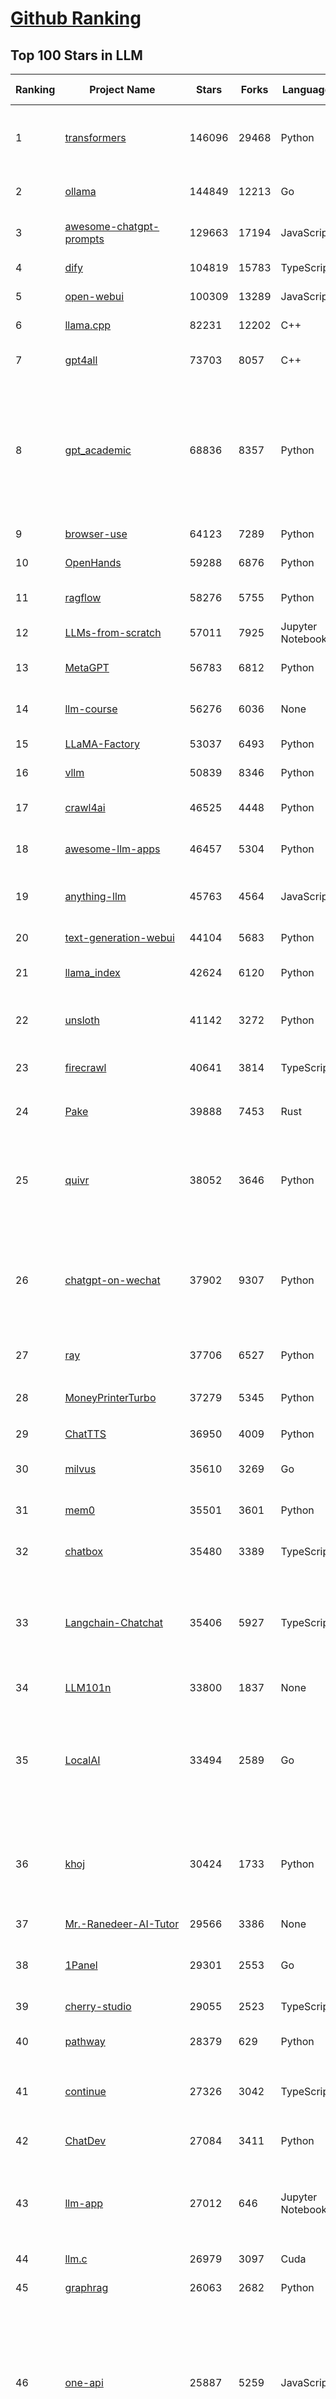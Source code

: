 [Github Ranking](../README.md)
==========

## Top 100 Stars in LLM

| Ranking | Project Name | Stars | Forks | Language | Open Issues | Description | Last Commit |
| ------- | ------------ | ----- | ----- | -------- | ----------- | ----------- | ----------- |
| 1 | [transformers](https://github.com/huggingface/transformers) | 146096 | 29468 | Python | 1059 | 🤗 Transformers: the model-definition framework for state-of-the-art machine learning models in text, vision, audio, and multimodal models, for both inference and training.  | 2025-06-26T21:40:45Z |
| 2 | [ollama](https://github.com/ollama/ollama) | 144849 | 12213 | Go | 1602 | Get up and running with Llama 3.3, DeepSeek-R1, Phi-4, Gemma 3, Mistral Small 3.1 and other large language models. | 2025-06-26T22:50:39Z |
| 3 | [awesome-chatgpt-prompts](https://github.com/f/awesome-chatgpt-prompts) | 129663 | 17194 | JavaScript | 0 | This repo includes ChatGPT prompt curation to use ChatGPT and other LLM tools better. | 2025-06-18T17:50:37Z |
| 4 | [dify](https://github.com/langgenius/dify) | 104819 | 15783 | TypeScript | 679 | Production-ready platform for agentic workflow development. | 2025-06-27T03:53:19Z |
| 5 | [open-webui](https://github.com/open-webui/open-webui) | 100309 | 13289 | JavaScript | 171 | User-friendly AI Interface (Supports Ollama, OpenAI API, ...) | 2025-06-26T07:05:18Z |
| 6 | [llama.cpp](https://github.com/ggml-org/llama.cpp) | 82231 | 12202 | C++ | 295 | LLM inference in C/C++ | 2025-06-26T22:01:08Z |
| 7 | [gpt4all](https://github.com/nomic-ai/gpt4all) | 73703 | 8057 | C++ | 689 | GPT4All: Run Local LLMs on Any Device. Open-source and available for commercial use. | 2025-05-27T20:05:19Z |
| 8 | [gpt_academic](https://github.com/binary-husky/gpt_academic) | 68836 | 8357 | Python | 259 | 为GPT/GLM等LLM大语言模型提供实用化交互接口，特别优化论文阅读/润色/写作体验，模块化设计，支持自定义快捷按钮&函数插件，支持Python和C++等项目剖析&自译解功能，PDF/LaTex论文翻译&总结功能，支持并行问询多种LLM模型，支持chatglm3等本地模型。接入通义千问, deepseekcoder, 讯飞星火, 文心一言, llama2, rwkv, claude2, moss等。 | 2025-06-24T17:35:03Z |
| 9 | [browser-use](https://github.com/browser-use/browser-use) | 64123 | 7289 | Python | 451 | 🌐 Make websites accessible for AI agents. Automate tasks online with ease. | 2025-06-27T03:06:49Z |
| 10 | [OpenHands](https://github.com/All-Hands-AI/OpenHands) | 59288 | 6876 | Python | 295 | 🙌 OpenHands: Code Less, Make More | 2025-06-27T03:48:12Z |
| 11 | [ragflow](https://github.com/infiniflow/ragflow) | 58276 | 5755 | Python | 2301 | RAGFlow is an open-source RAG (Retrieval-Augmented Generation) engine based on deep document understanding. | 2025-06-27T02:23:34Z |
| 12 | [LLMs-from-scratch](https://github.com/rasbt/LLMs-from-scratch) | 57011 | 7925 | Jupyter Notebook | 3 | Implement a ChatGPT-like LLM in PyTorch from scratch, step by step | 2025-06-25T17:50:34Z |
| 13 | [MetaGPT](https://github.com/FoundationAgents/MetaGPT) | 56783 | 6812 | Python | 26 | 🌟 The Multi-Agent Framework: First AI Software Company, Towards Natural Language Programming | 2025-06-13T14:15:25Z |
| 14 | [llm-course](https://github.com/mlabonne/llm-course) | 56276 | 6036 | None | 53 | Course to get into Large Language Models (LLMs) with roadmaps and Colab notebooks. | 2025-06-04T16:09:23Z |
| 15 | [LLaMA-Factory](https://github.com/hiyouga/LLaMA-Factory) | 53037 | 6493 | Python | 499 | Unified Efficient Fine-Tuning of 100+ LLMs & VLMs (ACL 2024) | 2025-06-26T05:55:43Z |
| 16 | [vllm](https://github.com/vllm-project/vllm) | 50839 | 8346 | Python | 1888 | A high-throughput and memory-efficient inference and serving engine for LLMs | 2025-06-27T03:50:13Z |
| 17 | [crawl4ai](https://github.com/unclecode/crawl4ai) | 46525 | 4448 | Python | 162 | 🚀🤖 Crawl4AI: Open-source LLM Friendly Web Crawler & Scraper. Don't be shy, join here: https://discord.gg/jP8KfhDhyN | 2025-06-25T14:26:19Z |
| 18 | [awesome-llm-apps](https://github.com/Shubhamsaboo/awesome-llm-apps) | 46457 | 5304 | Python | 4 | Collection of awesome LLM apps with AI Agents and RAG using OpenAI, Anthropic, Gemini and opensource models. | 2025-06-24T15:35:26Z |
| 19 | [anything-llm](https://github.com/Mintplex-Labs/anything-llm) | 45763 | 4564 | JavaScript | 271 | The all-in-one Desktop & Docker AI application with built-in RAG, AI agents, No-code agent builder, MCP compatibility,  and more. | 2025-06-24T23:19:52Z |
| 20 | [text-generation-webui](https://github.com/oobabooga/text-generation-webui) | 44104 | 5683 | Python | 2547 | LLM UI with advanced features, easy setup, and multiple backend support. | 2025-06-25T18:05:27Z |
| 21 | [llama_index](https://github.com/run-llama/llama_index) | 42624 | 6120 | Python | 221 | LlamaIndex is the leading framework for building LLM-powered agents over your data. | 2025-06-26T22:28:01Z |
| 22 | [unsloth](https://github.com/unslothai/unsloth) | 41142 | 3272 | Python | 806 | Fine-tuning & Reinforcement Learning for LLMs. 🦥 Train Qwen3, Llama 4, DeepSeek-R1, Gemma 3, TTS 2x faster with 70% less VRAM. | 2025-06-26T19:03:37Z |
| 23 | [firecrawl](https://github.com/mendableai/firecrawl) | 40641 | 3814 | TypeScript | 137 | 🔥 Turn entire websites into LLM-ready markdown or structured data. Scrape, crawl and extract with a single API. | 2025-06-26T21:00:10Z |
| 24 | [Pake](https://github.com/tw93/Pake) | 39888 | 7453 | Rust | 66 | 🤱🏻 Turn any webpage into a desktop app with Rust.  🤱🏻 利用 Rust 轻松构建轻量级多端桌面应用 | 2025-03-25T12:35:16Z |
| 25 | [quivr](https://github.com/QuivrHQ/quivr) | 38052 | 3646 | Python | 1 | Opiniated RAG for integrating GenAI in your apps 🧠   Focus on your product rather than the RAG. Easy integration in existing products with customisation!  Any LLM: GPT4, Groq, Llama. Any Vectorstore: PGVector, Faiss. Any Files. Anyway you want.  | 2025-06-26T13:38:09Z |
| 26 | [chatgpt-on-wechat](https://github.com/zhayujie/chatgpt-on-wechat) | 37902 | 9307 | Python | 295 | 基于大模型搭建的聊天机器人，同时支持 微信公众号、企业微信应用、飞书、钉钉 等接入，可选择ChatGPT/Claude/DeepSeek/文心一言/讯飞星火/通义千问/ Gemini/GLM-4/Kimi/LinkAI，能处理文本、语音和图片，访问操作系统和互联网，支持基于自有知识库进行定制企业智能客服。 | 2025-06-24T12:45:28Z |
| 27 | [ray](https://github.com/ray-project/ray) | 37706 | 6527 | Python | 3831 | Ray is an AI compute engine. Ray consists of a core distributed runtime and a set of AI Libraries for accelerating ML workloads. | 2025-06-27T03:07:58Z |
| 28 | [MoneyPrinterTurbo](https://github.com/harry0703/MoneyPrinterTurbo) | 37279 | 5345 | Python | 166 | 利用AI大模型，一键生成高清短视频 Generate short videos with one click using AI LLM. | 2025-06-11T06:34:54Z |
| 29 | [ChatTTS](https://github.com/2noise/ChatTTS) | 36950 | 4009 | Python | 58 | A generative speech model for daily dialogue. | 2025-05-23T13:00:56Z |
| 30 | [milvus](https://github.com/milvus-io/milvus) | 35610 | 3269 | Go | 659 | Milvus is a high-performance, cloud-native vector database built for scalable vector ANN search | 2025-06-27T02:48:43Z |
| 31 | [mem0](https://github.com/mem0ai/mem0) | 35501 | 3601 | Python | 358 | Memory for AI Agents; Announcing OpenMemory MCP - local and secure memory management. | 2025-06-26T17:36:21Z |
| 32 | [chatbox](https://github.com/chatboxai/chatbox) | 35480 | 3389 | TypeScript | 728 | User-friendly Desktop Client App for AI Models/LLMs (GPT, Claude, Gemini, Ollama...) | 2025-06-26T03:25:41Z |
| 33 | [Langchain-Chatchat](https://github.com/chatchat-space/Langchain-Chatchat) | 35406 | 5927 | TypeScript | 161 | Langchain-Chatchat（原Langchain-ChatGLM）基于 Langchain 与 ChatGLM, Qwen 与 Llama 等语言模型的 RAG 与 Agent 应用 \| Langchain-Chatchat (formerly langchain-ChatGLM), local knowledge based LLM (like ChatGLM, Qwen and Llama) RAG and Agent app with langchain  | 2025-03-25T15:45:51Z |
| 34 | [LLM101n](https://github.com/karpathy/LLM101n) | 33800 | 1837 | None | 0 | LLM101n: Let's build a Storyteller | 2024-08-01T01:20:33Z |
| 35 | [LocalAI](https://github.com/mudler/LocalAI) | 33494 | 2589 | Go | 460 | :robot: The free, Open Source alternative to OpenAI, Claude and others. Self-hosted and local-first. Drop-in replacement for OpenAI,  running on consumer-grade hardware. No GPU required. Runs gguf, transformers, diffusers and many more models architectures. Features: Generate Text, Audio, Video, Images, Voice Cloning, Distributed, P2P inference | 2025-06-26T20:14:10Z |
| 36 | [khoj](https://github.com/khoj-ai/khoj) | 30424 | 1733 | Python | 76 | Your AI second brain. Self-hostable. Get answers from the web or your docs. Build custom agents, schedule automations, do deep research. Turn any online or local LLM into your personal, autonomous AI (gpt, claude, gemini, llama, qwen, mistral). Get started - free. | 2025-06-24T09:51:18Z |
| 37 | [Mr.-Ranedeer-AI-Tutor](https://github.com/JushBJJ/Mr.-Ranedeer-AI-Tutor) | 29566 | 3386 | None | 13 | A GPT-4 AI Tutor Prompt for customizable personalized learning experiences. | 2025-06-14T06:58:48Z |
| 38 | [1Panel](https://github.com/1Panel-dev/1Panel) | 29301 | 2553 | Go | 618 | 🔥 1Panel provides an intuitive web interface and MCP Server to manage websites, files, containers, databases, and LLMs on a Linux server. | 2025-06-27T03:45:18Z |
| 39 | [cherry-studio](https://github.com/CherryHQ/cherry-studio) | 29055 | 2523 | TypeScript | 735 | 🍒 Cherry Studio is a desktop client that supports for multiple LLM providers. | 2025-06-26T18:00:41Z |
| 40 | [pathway](https://github.com/pathwaycom/pathway) | 28379 | 629 | Python | 43 | Python ETL framework for stream processing, real-time analytics, LLM pipelines, and RAG. | 2025-06-27T03:42:25Z |
| 41 | [continue](https://github.com/continuedev/continue) | 27326 | 3042 | TypeScript | 910 | ⏩ Create, share, and use custom AI code assistants with our open-source IDE extensions and hub of models, rules, prompts, docs, and other building blocks | 2025-06-27T01:39:17Z |
| 42 | [ChatDev](https://github.com/OpenBMB/ChatDev) | 27084 | 3411 | Python | 22 | Create Customized Software using Natural Language Idea (through LLM-powered Multi-Agent Collaboration) | 2025-06-05T23:58:06Z |
| 43 | [llm-app](https://github.com/pathwaycom/llm-app) | 27012 | 646 | Jupyter Notebook | 5 | Ready-to-run cloud templates for RAG, AI pipelines, and enterprise search with live data. 🐳Docker-friendly.⚡Always in sync with Sharepoint, Google Drive, S3, Kafka, PostgreSQL, real-time data APIs, and more. | 2025-05-16T07:58:43Z |
| 44 | [llm.c](https://github.com/karpathy/llm.c) | 26979 | 3097 | Cuda | 86 | LLM training in simple, raw C/CUDA | 2025-06-26T17:03:40Z |
| 45 | [graphrag](https://github.com/microsoft/graphrag) | 26063 | 2682 | Python | 135 | A modular graph-based Retrieval-Augmented Generation (RAG) system | 2025-06-23T22:38:11Z |
| 46 | [one-api](https://github.com/songquanpeng/one-api) | 25887 | 5259 | JavaScript | 864 | LLM API 管理 & 分发系统，支持 OpenAI、Azure、Anthropic Claude、Google Gemini、DeepSeek、字节豆包、ChatGLM、文心一言、讯飞星火、通义千问、360 智脑、腾讯混元等主流模型，统一 API 适配，可用于 key 管理与二次分发。单可执行文件，提供 Docker 镜像，一键部署，开箱即用。LLM API management & key redistribution system, unifying multiple providers under a single API. Single binary, Docker-ready, with an English UI. | 2025-02-21T11:30:22Z |
| 47 | [composio](https://github.com/ComposioHQ/composio) | 25552 | 4424 | TypeScript | 45 | Composio equips your AI agents & LLMs with 100+ high-quality integrations via function calling | 2025-06-26T17:01:37Z |
| 48 | [semantic-kernel](https://github.com/microsoft/semantic-kernel) | 25196 | 3994 | C# | 435 | Integrate cutting-edge LLM technology quickly and easily into your apps | 2025-06-26T19:08:20Z |
| 49 | [void](https://github.com/voideditor/void) | 25136 | 1674 | TypeScript | 206 | None | 2025-06-23T08:05:25Z |
| 50 | [FastGPT](https://github.com/labring/FastGPT) | 24896 | 6408 | TypeScript | 551 | FastGPT is a knowledge-based platform built on the LLMs, offers a comprehensive suite of out-of-the-box capabilities such as data processing, RAG retrieval, and visual AI workflow orchestration, letting you easily develop and deploy complex question-answering systems without the need for extensive setup or configuration. | 2025-06-27T03:52:35Z |
| 51 | [storm](https://github.com/stanford-oval/storm) | 24646 | 2209 | Python | 48 | An LLM-powered knowledge curation system that researches a topic and generates a full-length report with citations. | 2025-06-27T00:18:40Z |
| 52 | [litellm](https://github.com/BerriAI/litellm) | 24605 | 3321 | Python | 858 | Python SDK, Proxy Server (LLM Gateway) to call 100+ LLM APIs in OpenAI format - [Bedrock, Azure, OpenAI, VertexAI, Cohere, Anthropic, Sagemaker, HuggingFace, Replicate, Groq] | 2025-06-27T03:28:09Z |
| 53 | [JARVIS](https://github.com/microsoft/JARVIS) | 24200 | 2032 | Python | 79 | JARVIS, a system to connect LLMs with ML community. Paper: https://arxiv.org/pdf/2303.17580.pdf | 2024-09-26T06:43:22Z |
| 54 | [Awesome-LLM](https://github.com/Hannibal046/Awesome-LLM) | 23968 | 2021 | None | 8 | Awesome-LLM: a curated list of Large Language Model | 2025-05-09T10:06:31Z |
| 55 | [gin-vue-admin](https://github.com/flipped-aurora/gin-vue-admin) | 23099 | 6743 | Go | 21 | 🚀Vite+Vue3+Gin拥有AI辅助的基础开发平台，支持TS和JS混用。它集成了JWT鉴权、权限管理、动态路由、显隐可控组件、分页封装、多点登录拦截、资源权限、上传下载、代码生成器、表单生成器和可配置的导入导出等开发必备功能。 | 2025-06-22T21:46:36Z |
| 56 | [llamafile](https://github.com/Mozilla-Ocho/llamafile) | 22665 | 1191 | C++ | 152 | Distribute and run LLMs with a single file. | 2025-05-14T22:23:40Z |
| 57 | [gpt-researcher](https://github.com/assafelovic/gpt-researcher) | 22081 | 2899 | Python | 103 | LLM based autonomous agent that conducts deep local and web research on any topic and generates a long report with citations. | 2025-06-26T06:32:21Z |
| 58 | [CopilotKit](https://github.com/CopilotKit/CopilotKit) | 21539 | 2922 | TypeScript | 160 | React UI + elegant infrastructure for AI Copilots, AI chatbots, and in-app AI agents. The Agentic last-mile 🪁 | 2025-06-27T03:03:49Z |
| 59 | [unilm](https://github.com/microsoft/unilm) | 21444 | 2640 | Python | 629 | Large-scale Self-supervised Pre-training Across Tasks, Languages, and Modalities | 2025-06-03T09:54:32Z |
| 60 | [haystack](https://github.com/deepset-ai/haystack) | 21290 | 2231 | Python | 113 | AI orchestration framework to build customizable, production-ready LLM applications. Connect components (models, vector DBs, file converters) to pipelines or agents that can interact with your data. With advanced retrieval methods, it's best suited for building RAG, question answering, semantic search or conversational agent chatbots. | 2025-06-26T14:35:20Z |
| 61 | [gitleaks](https://github.com/gitleaks/gitleaks) | 20868 | 1650 | Go | 206 | Find secrets with Gitleaks 🔑 | 2025-06-16T14:37:32Z |
| 62 | [mlc-llm](https://github.com/mlc-ai/mlc-llm) | 20860 | 1755 | Python | 273 | Universal LLM Deployment Engine with ML Compilation | 2025-06-25T15:48:27Z |
| 63 | [pandas-ai](https://github.com/sinaptik-ai/pandas-ai) | 20749 | 1987 | Python | 9 | Chat with your database or your datalake (SQL, CSV, parquet). PandasAI makes data analysis conversational using LLMs and RAG. | 2025-06-18T10:51:50Z |
| 64 | [Awesome-Chinese-LLM](https://github.com/HqWu-HITCS/Awesome-Chinese-LLM) | 20487 | 1964 | None | 5 | 整理开源的中文大语言模型，以规模较小、可私有化部署、训练成本较低的模型为主，包括底座模型，垂直领域微调及应用，数据集与教程等。 | 2025-05-19T06:11:57Z |
| 65 | [BitNet](https://github.com/microsoft/BitNet) | 20334 | 1525 | Python | 110 | Official inference framework for 1-bit LLMs | 2025-06-03T06:14:20Z |
| 66 | [architecture.of.internet-product](https://github.com/davideuler/architecture.of.internet-product) | 20300 | 4688 | HTML | 3 | 互联网公司技术架构，微信/淘宝/微博/腾讯/阿里/美团点评/百度/OpenAI/Google/Facebook/Amazon/eBay的架构，欢迎PR补充 | 2024-02-17T12:02:24Z |
| 67 | [Scrapegraph-ai](https://github.com/ScrapeGraphAI/Scrapegraph-ai) | 20104 | 1715 | Python | 14 | Python scraper based on AI | 2025-06-26T18:36:20Z |
| 68 | [llm-cookbook](https://github.com/datawhalechina/llm-cookbook) | 20096 | 2421 | Jupyter Notebook | 2 | 面向开发者的 LLM 入门教程，吴恩达大模型系列课程中文版 | 2025-06-12T14:48:07Z |
| 69 | [self-llm](https://github.com/datawhalechina/self-llm) | 19584 | 2010 | Jupyter Notebook | 135 | 《开源大模型食用指南》针对中国宝宝量身打造的基于Linux环境快速微调（全参数/Lora）、部署国内外开源大模型（LLM）/多模态大模型（MLLM）教程 | 2025-06-26T05:45:58Z |
| 70 | [agenticSeek](https://github.com/Fosowl/agenticSeek) | 19513 | 1908 | Python | 23 | Fully Local Manus AI. No APIs, No $200 monthly bills. Enjoy an autonomous agent that thinks, browses the web, and code for the sole cost of electricity. 🔔 Official updates only via twitter @Martin993886460 (Beware of fake) | 2025-06-22T13:40:43Z |
| 71 | [Chinese-LLaMA-Alpaca](https://github.com/ymcui/Chinese-LLaMA-Alpaca) | 18864 | 1890 | Python | 1 | 中文LLaMA&Alpaca大语言模型+本地CPU/GPU训练部署 (Chinese LLaMA & Alpaca LLMs) | 2024-04-30T04:28:38Z |
| 72 | [peft](https://github.com/huggingface/peft) | 18861 | 1927 | Python | 27 | 🤗 PEFT: State-of-the-art Parameter-Efficient Fine-Tuning. | 2025-06-26T14:48:11Z |
| 73 | [llm-action](https://github.com/liguodongiot/llm-action) | 18838 | 2244 | HTML | 15 | 本项目旨在分享大模型相关技术原理以及实战经验（大模型工程化、大模型应用落地） | 2025-06-22T12:26:02Z |
| 74 | [Qwen](https://github.com/QwenLM/Qwen) | 18561 | 1521 | Python | 8 | The official repo of Qwen (通义千问) chat & pretrained large language model proposed by Alibaba Cloud. | 2025-06-16T08:59:28Z |
| 75 | [vanna](https://github.com/vanna-ai/vanna) | 18363 | 1662 | Python | 185 | 🤖 Chat with your SQL database 📊. Accurate Text-to-SQL Generation via LLMs using RAG 🔄. | 2025-04-10T03:18:09Z |
| 76 | [RAG_Techniques](https://github.com/NirDiamant/RAG_Techniques) | 18089 | 1813 | Jupyter Notebook | 1 | This repository showcases various advanced techniques for Retrieval-Augmented Generation (RAG) systems. RAG systems combine information retrieval with generative models to provide accurate and contextually rich responses. | 2025-06-17T16:08:24Z |
| 77 | [crawlee](https://github.com/apify/crawlee) | 18036 | 842 | TypeScript | 128 | Crawlee—A web scraping and browser automation library for Node.js to build reliable crawlers. In JavaScript and TypeScript. Extract data for AI, LLMs, RAG, or GPTs. Download HTML, PDF, JPG, PNG, and other files from websites. Works with Puppeteer, Playwright, Cheerio, JSDOM, and raw HTTP. Both headful and headless mode. With proxy rotation. | 2025-06-26T14:24:00Z |
| 78 | [LightRAG](https://github.com/HKUDS/LightRAG) | 17854 | 2497 | Python | 345 | "LightRAG: Simple and Fast Retrieval-Augmented Generation" | 2025-06-26T18:33:29Z |
| 79 | [agentic](https://github.com/transitive-bullshit/agentic) | 17691 | 2231 | TypeScript | 12 | AI agent stdlib that works with any LLM and TypeScript AI SDK. | 2025-06-25T03:07:52Z |
| 80 | [llama-cookbook](https://github.com/meta-llama/llama-cookbook) | 17538 | 2535 | Jupyter Notebook | 20 | Welcome to the Llama Cookbook! This is your go to guide for Building with Llama: Getting started with Inference, Fine-Tuning, RAG. We also show you how to solve end to end problems using Llama model family and using them on various provider services   | 2025-06-27T00:03:36Z |
| 81 | [Janus](https://github.com/deepseek-ai/Janus) | 17404 | 2237 | Python | 151 | Janus-Series: Unified Multimodal Understanding and Generation Models | 2025-02-01T07:58:29Z |
| 82 | [repomix](https://github.com/yamadashy/repomix) | 17220 | 749 | TypeScript | 95 | 📦 Repomix is a powerful tool that packs your entire repository into a single, AI-friendly file. Perfect for when you need to feed your codebase to Large Language Models (LLMs) or other AI tools like Claude, ChatGPT, DeepSeek, Perplexity, Gemini, Gemma, Llama, Grok, and more. | 2025-06-26T14:39:35Z |
| 83 | [letta](https://github.com/letta-ai/letta) | 17047 | 1768 | Python | 24 | Letta (formerly MemGPT) is the stateful agents framework with memory, reasoning, and context management. | 2025-06-25T22:25:03Z |
| 84 | [MaxKB](https://github.com/1Panel-dev/MaxKB) | 16911 | 2189 | Python | 149 | 💬 MaxKB is an open-source AI assistant for enterprise. It seamlessly integrates RAG pipelines, supports robust workflows, and provides MCP tool-use capabilities. | 2025-06-27T03:44:53Z |
| 85 | [DB-GPT](https://github.com/eosphoros-ai/DB-GPT) | 16838 | 2325 | Python | 405 | AI Native Data App Development framework with AWEL(Agentic Workflow Expression Language) and Agents | 2025-06-25T14:07:26Z |
| 86 | [SuperAGI](https://github.com/TransformerOptimus/SuperAGI) | 16463 | 2017 | Python | 145 | <⚡️> SuperAGI - A dev-first open source autonomous AI agent framework. Enabling developers to build, manage & run useful autonomous agents quickly and reliably. | 2025-01-22T22:14:07Z |
| 87 | [evals](https://github.com/openai/evals) | 16458 | 2742 | Python | 99 | Evals is a framework for evaluating LLMs and LLM systems, and an open-source registry of benchmarks. | 2024-12-18T22:09:47Z |
| 88 | [SWE-agent](https://github.com/SWE-agent/SWE-agent) | 16457 | 1690 | Python | 32 | SWE-agent takes a GitHub issue and tries to automatically fix it, using your LM of choice. It can also be employed for offensive cybersecurity or competitive coding challenges. [NeurIPS 2024]  | 2025-06-27T00:32:00Z |
| 89 | [RagaAI-Catalyst](https://github.com/raga-ai-hub/RagaAI-Catalyst) | 16175 | 3761 | Python | 8 | Python SDK for Agent AI Observability, Monitoring and Evaluation Framework. Includes features like agent, llm and tools tracing, debugging multi-agentic system, self-hosted dashboard and advanced analytics with timeline and execution graph view  | 2025-06-23T05:59:18Z |
| 90 | [kubesphere](https://github.com/kubesphere/kubesphere) | 16111 | 2221 | Go | 386 | The container platform tailored for Kubernetes multi-cloud, datacenter, and edge management ⎈ 🖥 ☁️ | 2025-06-13T01:48:48Z |
| 91 | [suna](https://github.com/kortix-ai/suna) | 16039 | 2449 | TypeScript | 155 | Suna - Open Source Generalist AI Agent | 2025-06-26T16:59:27Z |
| 92 | [DocsGPT](https://github.com/arc53/DocsGPT) | 15789 | 1679 | TypeScript | 22 | DocsGPT is an open-source genAI tool that helps users get reliable answers from knowledge source, while avoiding hallucinations. It enables private and reliable information retrieval, with tooling and agentic system capability built in. | 2025-06-25T20:27:29Z |
| 93 | [web-llm](https://github.com/mlc-ai/web-llm) | 15770 | 1036 | TypeScript | 111 | High-performance In-browser LLM Inference Engine  | 2025-05-05T03:17:42Z |
| 94 | [ChatGLM2-6B](https://github.com/THUDM/ChatGLM2-6B) | 15721 | 1836 | Python | 430 | ChatGLM2-6B: An Open Bilingual Chat LLM \| 开源双语对话语言模型 | 2024-06-27T04:05:08Z |
| 95 | [SillyTavern](https://github.com/SillyTavern/SillyTavern) | 15584 | 3475 | JavaScript | 271 | LLM Frontend for Power Users. | 2025-06-27T00:59:01Z |
| 96 | [sglang](https://github.com/sgl-project/sglang) | 15496 | 2194 | Python | 498 | SGLang is a fast serving framework for large language models and vision language models. | 2025-06-27T02:31:25Z |
| 97 | [ChuanhuChatGPT](https://github.com/GaiZhenbiao/ChuanhuChatGPT) | 15412 | 2278 | Python | 122 | GUI for ChatGPT API and many LLMs. Supports agents, file-based QA, GPT finetuning and query with web search. All with a neat UI. | 2025-03-13T09:36:38Z |
| 98 | [context7](https://github.com/upstash/context7) | 15302 | 759 | JavaScript | 45 | Context7 MCP Server -- Up-to-date code documentation for LLMs and AI code editors | 2025-06-26T07:36:05Z |
| 99 | [ai](https://github.com/vercel/ai) | 15227 | 2443 | TypeScript | 411 | The AI Toolkit for TypeScript. From the creators of Next.js, the AI SDK is a free open-source library for building AI-powered applications and agents  | 2025-06-26T20:14:06Z |
| 100 | [goose](https://github.com/block/goose) | 15185 | 1243 | Rust | 232 | an open source, extensible AI agent that goes beyond code suggestions - install, execute, edit, and test with any LLM | 2025-06-27T03:51:59Z |

